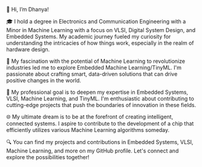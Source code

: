 👋 Hi, I’m Dhanya!

🎓 I hold a degree in Electronics and Communication Engineering with a Minor in Machine Learning with a focus on VLSI, Digital System Design, and Embedded Systems. My academic journey fueled my curiosity for understanding the intricacies of how things work, especially in the realm of hardware design.

🤖 My fascination with the potential of Machine Learning to revolutionize industries led me to explore Embedded Machine Learning/TinyML. I'm passionate about crafting smart, data-driven solutions that can drive positive changes in the world.

🌟 My professional goal is to deepen my expertise in Embedded Systems, VLSI, Machine Learning, and TinyML. I'm enthusiastic about contributing to cutting-edge projects that push the boundaries of innovation in these fields.

🌐 My ultimate dream is to be at the forefront of creating intelligent, connected systems. I aspire to contribute to the development of a chip that efficiently utilizes various Machine Learning algorithms someday.

🔍 You can find my projects and contributions in Embedded Systems, VLSI, Machine Learning, and more on my GitHub profile. Let's connect and explore the possibilities together!

<!---
Dhanya0181/Dhanya0181 is a ✨ special ✨ repository because its `README.md` (this file) appears on your GitHub profile.
You can click the Preview link to take a look at your changes.
--->
